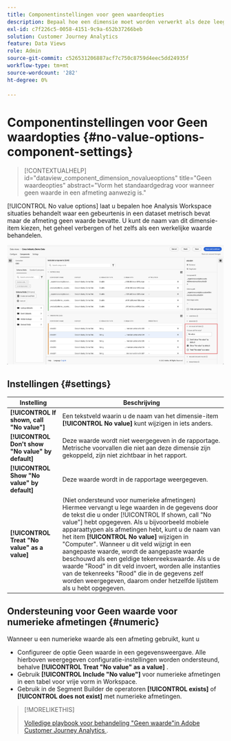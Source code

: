 ```yaml
---
title: Componentinstellingen voor geen waardeopties
description: Bepaal hoe een dimensie moet worden verwerkt als deze leeg is.
exl-id: c7f226c5-0058-4151-9c9a-652b37266beb
solution: Customer Journey Analytics
feature: Data Views
role: Admin
source-git-commit: c526531206887acf7c750c8759d4eec5dd24935f
workflow-type: tm+mt
source-wordcount: '282'
ht-degree: 0%

---
```


# Componentinstellingen voor Geen waardopties {#no-value-options-component-settings}

<!-- markdownlint-disable MD034 -->

>[!CONTEXTUALHELP]
>id="dataview_component_dimension_novalueoptions"
>title="Geen waardeopties"
>abstract="Vorm het standaardgedrag voor wanneer geen waarde in een afmeting aanwezig is."

<!-- markdownlint-enable MD034 -->


[!UICONTROL No value options] laat u bepalen hoe Analysis Workspace situaties behandelt waar een gebeurtenis in een dataset metrisch bevat maar de afmeting geen waarde bevatte. U kunt de naam van dit dimensie-item kiezen, het geheel verbergen of het zelfs als een werkelijke waarde behandelen.

![ Geen waardeopties ](../assets/no-value-options.png)

## Instellingen {#settings}

| Instelling | Beschrijving |
| --- | --- |
| **[!UICONTROL If shown, call "No value"]** | Een tekstveld waarin u de naam van het dimensie-item **[!UICONTROL No value]** kunt wijzigen in iets anders. |
| **[!UICONTROL Don't show "No value" by default]** | Deze waarde wordt niet weergegeven in de rapportage. Metrische voorvallen die niet aan deze dimensie zijn gekoppeld, zijn niet zichtbaar in het rapport. |
| **[!UICONTROL Show "No value" by default]** | Deze waarde wordt in de rapportage weergegeven. |
| **[!UICONTROL Treat "No value" as a value]** | (Niet ondersteund voor numerieke afmetingen) Hiermee vervangt u lege waarden in de gegevens door de tekst die u onder [!UICONTROL If shown, call "No value"] hebt opgegeven. Als u bijvoorbeeld mobiele apparaattypen als afmetingen hebt, kunt u de naam van het item **[!UICONTROL No value]** wijzigen in &quot;Computer&quot;. Wanneer u dit veld wijzigt in een aangepaste waarde, wordt de aangepaste waarde beschouwd als een geldige tekenreekswaarde. Als u de waarde &quot;Rood&quot; in dit veld invoert, worden alle instanties van de tekenreeks &quot;Rood&quot; die in de gegevens zelf worden weergegeven, daarom onder hetzelfde lijstitem als u hebt opgegeven. |

## Ondersteuning voor Geen waarde voor numerieke afmetingen {#numeric}

Wanneer u een numerieke waarde als een afmeting gebruikt, kunt u

* Configureer de optie Geen waarde in een gegevensweergave. Alle hierboven weergegeven configuratie-instellingen worden ondersteund, behalve **[!UICONTROL Treat "No value" as a value]** .
* Gebruik **[!UICONTROL Include "No value"]** voor numerieke afmetingen in een tabel voor vrije vorm in Workspace.
* Gebruik in de Segment Builder de operatoren **[!UICONTROL exists]** of **[!UICONTROL does not exist]** met numerieke afmetingen.


>[!MORELIKETHIS]
>
>[ Volledige playbook voor behandeling &quot;Geen waarde&quot;in Adobe Customer Journey Analytics ](https://experienceleaguecommunities.adobe.com/t5/adobe-analytics-blogs/the-complete-playbook-for-handling-no-value-in-adobe-cja/ba-p/756696#M598).


